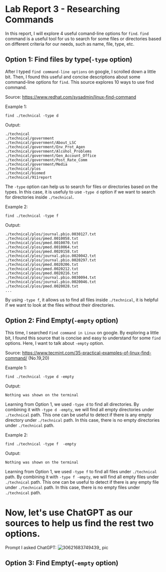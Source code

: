 # Lab Report 3 - Researching Commands
In this report, I will explore 4 useful comand-line options for `find`. `find` command is a useful tool for us to search for some files or directories based on different criteria for our needs, such as name, file, type, etc.

## Option 1: Find files by type(`-type` option)

After I typed `find command-line options` on google, I scrolled down a little bit. Then, I found this useful and concise descriptions about some command-line options for `find`. This source explores 10 ways to use find command.

Source: https://www.redhat.com/sysadmin/linux-find-command

Example 1:

```
find ./technical -type d
```
Output:
```
./technical
./technical/government
./technical/government/About_LSC
./technical/government/Env_Prot_Agen
./technical/government/Alcohol_Problems
./technical/government/Gen_Account_Office
./technical/government/Post_Rate_Comm
./technical/government/Media
./technical/plos
./technical/biomed
./technical/911report
```
The `-type` option can help us to search for files or directories based on the types. In this case, it is usefuly to use `-type d` option if we want to search for directories inside `./technical`.

Example 2:

```
find ./technical -type f
```
Output:
```
./technical/plos/journal.pbio.0030127.txt
./technical/plos/pmed.0010058.txt
./technical/plos/pmed.0010070.txt
./technical/plos/pmed.0010064.txt
./technical/plos/pmed.0020158.txt
./technical/plos/journal.pbio.0020042.txt
./technical/plos/journal.pbio.0020297.txt
./technical/plos/pmed.0020206.txt
./technical/plos/pmed.0020212.txt
./technical/plos/pmed.0020216.txt
./technical/plos/journal.pbio.0030094.txt
./technical/plos/journal.pbio.0020046.txt
./technical/plos/pmed.0020028.txt
...
```
By using `-type f`, it allows us to find all files inside `./technical`, it is helpful if we want to look at the files without their directories.

## Option 2: Find Empty(`-empty` option)

This time, I searched `Find command in Linux` on google. By exploring a little bit, I found this source that is concise and easy to understand for some `find` options. Here, I want to talk about `-empty` option.

Source: https://www.tecmint.com/35-practical-examples-of-linux-find-command/  (No.19,20)

Example 1:

```
find ./technical -type d -empty
```

Output:
```
Nothing was shown on the terminal
```
Learning from Option 1, we used `-type d` to find all directories. By combining it with `-type d -empty`, we will find all empty directories under `./technical` path. This one can be useful to detect if there is any empty directory under `./technical` path. In this case, there is no empty directories under `./technical` path.

Example 2:

```
find ./technical -type f  -empty
```

Output:
```
Nothing was shown on the terminal
```
Learning from Option 1, we used `-type f` to find all files under `./technical` path. By combining it with `-type f -empty`, we will find all empty files under `./technical` path. This one can be useful to detect if there is any empty file under `./technical` path. In this case, there is no empty files under `./technical` path.

# Now, let's use ChatGPT as our sources to help us find the rest two options.

Prompt I asked ChatGPT:
![30621683749439_ pic](https://github.com/MarcoSong1/cse15l-lab-reports/assets/129908756/f6ea2bef-55aa-419b-a59d-d0bd0675da54)

## Option 3: Find Empty(`-empty` option)










